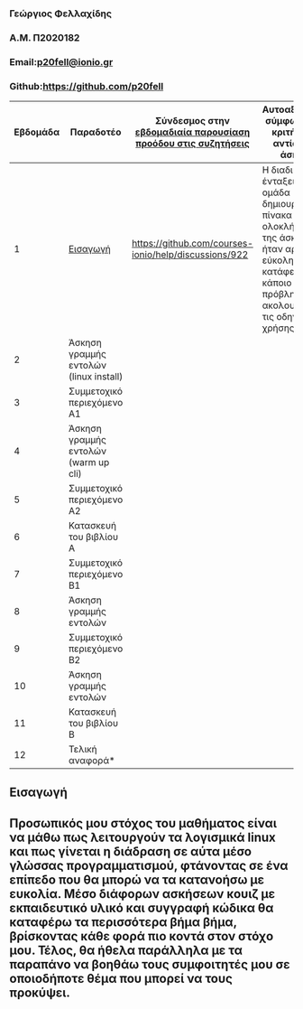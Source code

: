 ### Γεώργιος Φελλαχίδης 
### A.M. Π2020182
### Email:p20fell@ionio.gr
### Github:https://github.com/p20fell


| Εβδομάδα | Παραδοτέο | Σύνδεσμος στην [εβδομαδιαία παρουσίαση προόδου στις συζητήσεις](https://github.com/courses-ionio/help/discussions/categories/show-and-tell) | Αυτοαξιολόγηση σύμφωνα με τα κριτήρια της αντίστοιχης άσκησης |
| --- | --- | --- | --- |
| 1 | [Εισαγωγή](https://github.com/p20fell/hci/blob/p2020182/projects/%CE%A02020182/%CE%A02020182_%CE%93%CE%B5%CF%8E%CF%81%CE%B3%CE%B9%CE%BF%CF%82_%CE%A6%CE%B5%CE%BB%CE%BB%CE%B1%CF%87%CE%AF%CE%B4%CE%B7%CF%82.md#%CE%B5%CE%B9%CF%83%CE%B1%CE%B3%CF%89%CE%B3%CE%AE) | https://github.com/courses-ionio/help/discussions/922 | H διαδικασία ένταξεις στην ομάδα δημιουργία πίνακα και ολοκλήρωσης της άσκησης ήταν αρκετά εύκολη οπότε κατάφερα χωρίς κάποιο ιδιαίτερο πρόβλημα, ακολουθόντας τις οδηγίες χρήσης|
| 2 | Άσκηση γραμμής εντολών (linux install) | | |
| 3 | Συμμετοχικό περιεχόμενο A1 | | |
| 4 | Άσκηση γραμμής εντολών (warm up cli) | | |
| 5 | Συμμετοχικό περιεχόμενο A2 | | |
| 6 | Κατασκευή του βιβλίου Α | | |
| 7 | Συμμετοχικό περιεχόμενο B1 | | |
| 8 | Άσκηση γραμμής εντολών | | |
| 9 | Συμμετοχικό περιεχόμενο B2 | | |
| 10 | Άσκηση γραμμής εντολών | | |
| 11 | Κατασκευή του βιβλίου Β | | |
| 12 | Τελική αναφορά* | | |


## Εισαγωγή
## Προσωπικός μου στόχος του μαθήματος είναι να μάθω πως λειτουργούν τα λογισμικά linux και πως γίνεται η διάδραση σε αύτα μέσο γλώσσας προγραμματισμού, φτάνοντας σε ένα επίπεδο που θα μπορώ να τα κατανοήσω με ευκολία. Μέσο διάφορων ασκήσεων κουιζ με εκπαιδευτικό υλικό και συγγραφή κώδικα θα καταφέρω τα περισσότερα βήμα βήμα, βρίσκοντας κάθε φορά πιο κοντά στον στόχο μου. Τέλος, θα ήθελα παράλληλα με τα παραπάνο να βοηθάω τους συμφοιτητές μου σε οποιοδήποτε θέμα που μπορεί να τους προκύψει.  


